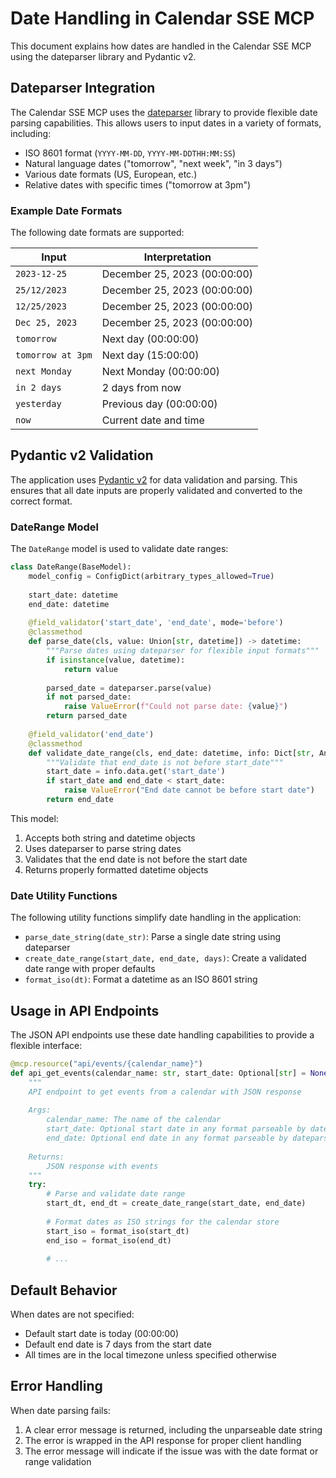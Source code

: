 # Date Handling in Calendar SSE MCP

This document explains how dates are handled in the Calendar SSE MCP using the dateparser library and Pydantic v2.

## Dateparser Integration

The Calendar SSE MCP uses the [dateparser](https://dateparser.readthedocs.io/en/latest/) library to provide flexible date parsing capabilities. This allows users to input dates in a variety of formats, including:

- ISO 8601 format (`YYYY-MM-DD`, `YYYY-MM-DDTHH:MM:SS`)
- Natural language dates ("tomorrow", "next week", "in 3 days")
- Various date formats (US, European, etc.)
- Relative dates with specific times ("tomorrow at 3pm")

### Example Date Formats

The following date formats are supported:

| Input | Interpretation |
|-------|----------------|
| `2023-12-25` | December 25, 2023 (00:00:00) |
| `25/12/2023` | December 25, 2023 (00:00:00) |
| `12/25/2023` | December 25, 2023 (00:00:00) |
| `Dec 25, 2023` | December 25, 2023 (00:00:00) |
| `tomorrow` | Next day (00:00:00) |
| `tomorrow at 3pm` | Next day (15:00:00) |
| `next Monday` | Next Monday (00:00:00) |
| `in 2 days` | 2 days from now |
| `yesterday` | Previous day (00:00:00) |
| `now` | Current date and time |

## Pydantic v2 Validation

The application uses [Pydantic v2](https://docs.pydantic.dev/latest/) for data validation and parsing. This ensures that all date inputs are properly validated and converted to the correct format.

### DateRange Model

The `DateRange` model is used to validate date ranges:

```python
class DateRange(BaseModel):
    model_config = ConfigDict(arbitrary_types_allowed=True)
    
    start_date: datetime
    end_date: datetime
    
    @field_validator('start_date', 'end_date', mode='before')
    @classmethod
    def parse_date(cls, value: Union[str, datetime]) -> datetime:
        """Parse dates using dateparser for flexible input formats"""
        if isinstance(value, datetime):
            return value
        
        parsed_date = dateparser.parse(value)
        if not parsed_date:
            raise ValueError(f"Could not parse date: {value}")
        return parsed_date
    
    @field_validator('end_date')
    @classmethod
    def validate_date_range(cls, end_date: datetime, info: Dict[str, Any]) -> datetime:
        """Validate that end_date is not before start_date"""
        start_date = info.data.get('start_date')
        if start_date and end_date < start_date:
            raise ValueError("End date cannot be before start date")
        return end_date
```

This model:
1. Accepts both string and datetime objects
2. Uses dateparser to parse string dates
3. Validates that the end date is not before the start date
4. Returns properly formatted datetime objects

### Date Utility Functions

The following utility functions simplify date handling in the application:

- `parse_date_string(date_str)`: Parse a single date string using dateparser
- `create_date_range(start_date, end_date, days)`: Create a validated date range with proper defaults
- `format_iso(dt)`: Format a datetime as an ISO 8601 string

## Usage in API Endpoints

The JSON API endpoints use these date handling capabilities to provide a flexible interface:

```python
@mcp.resource("api/events/{calendar_name}")
def api_get_events(calendar_name: str, start_date: Optional[str] = None, end_date: Optional[str] = None) -> str:
    """
    API endpoint to get events from a calendar with JSON response
    
    Args:
        calendar_name: The name of the calendar
        start_date: Optional start date in any format parseable by dateparser
        end_date: Optional end date in any format parseable by dateparser
        
    Returns:
        JSON response with events
    """
    try:
        # Parse and validate date range
        start_dt, end_dt = create_date_range(start_date, end_date)
        
        # Format dates as ISO strings for the calendar store
        start_iso = format_iso(start_dt)
        end_iso = format_iso(end_dt)
        
        # ...
```

## Default Behavior

When dates are not specified:

- Default start date is today (00:00:00)
- Default end date is 7 days from the start date
- All times are in the local timezone unless specified otherwise

## Error Handling

When date parsing fails:

1. A clear error message is returned, including the unparseable date string
2. The error is wrapped in the API response for proper client handling
3. The error message will indicate if the issue was with the date format or range validation 